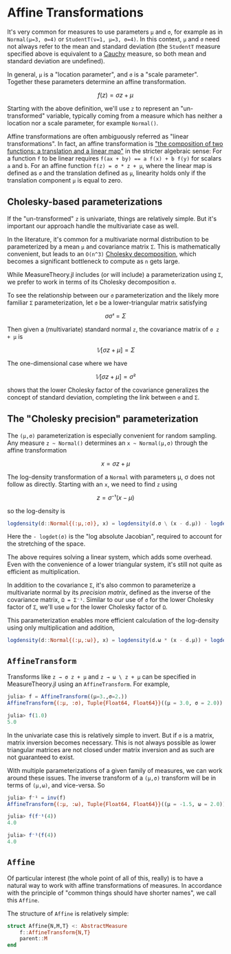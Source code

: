 # Affine Transformations

It's very common for measures to use parameters `μ` and `σ`, for example as in `Normal(μ=3, σ=4)` or `StudentT(ν=1, μ=3, σ=4)`. In this context, `μ` and `σ` need not always refer to the mean and standard deviation (the `StudentT` measure specified above is equivalent to a [Cauchy](https://en.wikipedia.org/wiki/Cauchy_distribution) measure, so both mean and standard deviation are undefined).

In general, `μ` is a "location parameter", and `σ` is a "scale parameter". Together these parameters determine an affine transformation.

```math
f(z) = σ z + μ
```

Starting with the above definition, we'll use ``z`` to represent an "un-transformed" variable, typically coming from a measure which has neither a location nor a scale parameter, for example `Normal()`.

Affine transformations are often ambiguously referred as "linear transformations". In fact, an affine transformation is ["the composition of two functions: a translation and a linear map"](https://en.wikipedia.org/wiki/Affine_transformation#Representation) in the stricter algebraic sense: For a function `f` to be linear requires 
``f(ax + by) == a f(x) + b f(y)``
for scalars ``a`` and ``b``. For an affine function
``f(z) = σ * z + μ``, where the linear map is defined as ``σ`` and the translation defined as ``μ``,
linearity holds only if the translation component ``μ`` is equal to zero.


## Cholesky-based parameterizations

If the "un-transformed" `z` is univariate, things are relatively simple. But it's important our approach handle the multivariate case as well.

In the literature, it's common for a multivariate normal distribution to be parameterized by a mean `μ` and covariance matrix `Σ`. This is mathematically convenient, but leads to an ``O(n^3)`` [Cholesky decomposition](https://en.wikipedia.org/wiki/Cholesky_decomposition), which becomes a significant bottleneck to compute as ``n`` gets large.

While MeasureTheory.jl includes (or will include) a parameterization using `Σ`, we prefer to work in terms of its Cholesky decomposition ``σ``.

To see the relationship between our ``σ`` parameterization and the likely more familiar  ``Σ`` parameterization,  let ``σ`` be a lower-triangular matrix satisfying

```math
σ σᵗ = Σ
```

Then given a (multivariate) standard normal ``z``, the covariance matrix of ``σ z + μ`` is

```math
𝕍[σ z + μ] = Σ
```

The one-dimensional case where we have

```math
𝕍[σ z + μ] = σ²
```

shows that the lower Cholesky factor of the covariance generalizes the concept of standard deviation, completing the link between ``σ`` and `Σ`.

## The "Cholesky precision" parameterization

The ``(μ,σ)`` parameterization is especially convenient for random sampling. Any measure `z ~ Normal()` determines an `x ~ Normal(μ,σ)` through the affine transformation

```math
x = σ z + μ
```

The log-density transformation of a `Normal` with parameters μ, σ does not follow as directly. Starting with an ``x``, we need to find ``z`` using

```math
z = σ⁻¹ (x - μ)
```

so the log-density is

```julia
logdensity(d::Normal{(:μ,:σ)}, x) = logdensity(d.σ \ (x - d.μ)) - logdet(d.σ)
```

Here the `- logdet(σ)` is the "log absolute Jacobian", required to account for the stretching of the space.

The above requires solving a linear system, which adds some overhead. Even with the convenience of a lower triangular system, it's still not quite as efficient as multiplication.

In addition to the covariance ``Σ``, it's also common to parameterize a multivariate normal by its _precision matrix_, defined as the inverse of the covariance matrix, ``Ω = Σ⁻¹``. Similar to our use of ``σ`` for the lower Cholesky factor of `Σ`, we'll use ``ω`` for the lower Cholesky factor of ``Ω``.

This parameterization enables more efficient calculation of the log-density using only multiplication and addition,

```julia
logdensity(d::Normal{(:μ,:ω)}, x) = logdensity(d.ω * (x - d.μ)) + logdet(d.ω)
```

## `AffineTransform`

Transforms like ``z → σ z + μ`` and ``z → ω \ z + μ`` can be specified in MeasureTheory.jl using an `AffineTransform`. For example,

```julia
julia> f = AffineTransform((μ=3.,σ=2.))
AffineTransform{(:μ, :σ), Tuple{Float64, Float64}}((μ = 3.0, σ = 2.0))

julia> f(1.0)
5.0
```

In the univariate case this is relatively simple to invert. But if `σ` is a matrix, matrix inversion becomes necessary. This is not always possible as lower triangular matrices are not closed under matrix inversion and as such are not guaranteed to exist. 

With multiple parameterizations of a given family of measures, we can work around these issues. The inverse transform of a ``(μ,σ)`` transform will be in terms of ``(μ,ω)``, and vice-versa. So

```julia
julia> f⁻¹ = inv(f)
AffineTransform{(:μ, :ω), Tuple{Float64, Float64}}((μ = -1.5, ω = 2.0))

julia> f(f⁻¹(4))
4.0

julia> f⁻¹(f(4))
4.0
```

## `Affine`

Of particular interest (the whole point of all of this, really) is to have a natural way to work with affine transformations of measures. In accordance with the principle of "common things should have shorter names", we call this `Affine`.

The structure of `Affine` is relatively simple:

```julia
struct Affine{N,M,T} <: AbstractMeasure
    f::AffineTransform{N,T}
    parent::M
end
```